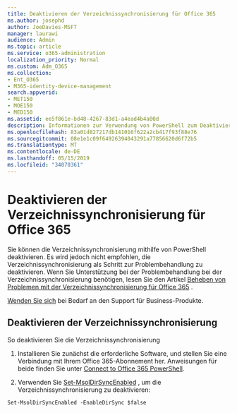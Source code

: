 ```yaml
---
title: Deaktivieren der Verzeichnissynchronisierung für Office 365
ms.author: josephd
author: JoeDavies-MSFT
manager: laurawi
audience: Admin
ms.topic: article
ms.service: o365-administration
localization_priority: Normal
ms.custom: Adm_O365
ms.collection:
- Ent_O365
- M365-identity-device-management
search.appverid:
- MET150
- MOE150
- MED150
ms.assetid: ee5f861e-bd48-4267-83d1-a4ead4b4a00d
description: Informationen zur Verwendung von PowerShell zum Deaktivieren der Verzeichnissynchronisierung für Office 365
ms.openlocfilehash: 83a01d827217db141016f622a2cb417f93f88e76
ms.sourcegitcommit: 08e1e1c09f64926394043291a77856620d6f72b5
ms.translationtype: MT
ms.contentlocale: de-DE
ms.lasthandoff: 05/15/2019
ms.locfileid: "34070361"
---
```

# <a name="turn-off-directory-synchronization-for-office-365"></a>Deaktivieren der Verzeichnissynchronisierung für Office 365
Sie können die Verzeichnissynchronisierung mithilfe von PowerShell deaktivieren. Es wird jedoch nicht empfohlen, die Verzeichnissynchronisierung als Schritt zur Problembehandlung zu deaktivieren. Wenn Sie Unterstützung bei der Problembehandlung bei der Verzeichnissynchronisierung benötigen, lesen Sie den Artikel [Beheben von Problemen mit der Verzeichnissynchronisierung für Office 365](fix-problems-with-directory-synchronization.md) . 
  
[Wenden Sie sich](https://support.office.com/article/32a17ca7-6fa0-4870-8a8d-e25ba4ccfd4b) bei Bedarf an den Support für Business-Produkte.
  
## <a name="turn-off-directory-synchronization"></a>Deaktivieren der Verzeichnissynchronisierung  
So deaktivieren Sie die Verzeichnissynchronisierung
  
1. Installieren Sie zunächst die erforderliche Software, und stellen Sie eine Verbindung mit Ihrem Office 365-Abonnement her. Anweisungen für beide finden Sie unter [Connect to Office 365 PowerShell](https://go.microsoft.com/fwlink/p/?LinkId=821938).
    
2. Verwenden Sie [Set-MsolDirSyncEnabled](https://go.microsoft.com/fwlink/p/?LinkId=821939) , um die Verzeichnissynchronisierung zu deaktivieren: 
    
  ```
  Set-MsolDirSyncEnabled -EnableDirSync $false
  ```